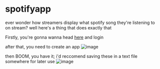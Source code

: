 # spotifyapp
ever wonder how streamers display what spotify song they're listening to on stream? well here's a thing that does exactly that

Firstly, you're gonna wanna head [here](https://developer.spotify.com/dashboard/login) and login

after that, you need to create an app
![image](https://user-images.githubusercontent.com/34391969/211055994-7b936aa3-633b-4536-b34f-8db3e699c9e8.png)

then BOOM, you have it; i'd reccomend saving these in a text file somewhere for later use
![image](https://user-images.githubusercontent.com/34391969/211056544-06f0ca76-e0d6-4b54-9108-b456e32f84c1.png)
